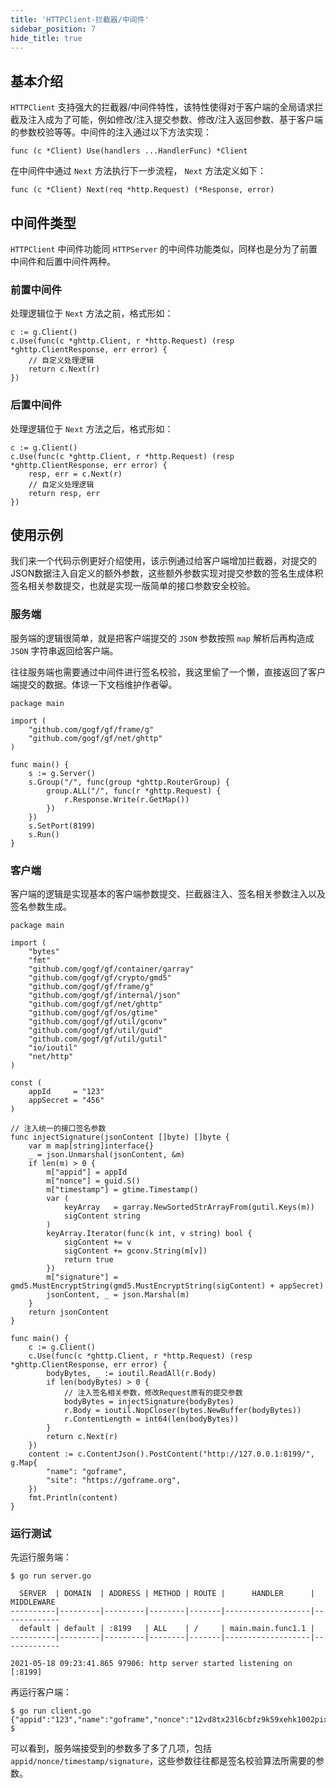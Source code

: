 ```yaml
---
title: 'HTTPClient-拦截器/中间件'
sidebar_position: 7
hide_title: true
---
```


## 基本介绍

`HTTPClient` 支持强大的拦截器/中间件特性，该特性使得对于客户端的全局请求拦截及注入成为了可能，例如修改/注入提交参数、修改/注入返回参数、基于客户端的参数校验等等。中间件的注入通过以下方法实现：

```
func (c *Client) Use(handlers ...HandlerFunc) *Client
```

在中间件中通过 `Next` 方法执行下一步流程， `Next` 方法定义如下：

```
func (c *Client) Next(req *http.Request) (*Response, error)
```

## 中间件类型

`HTTPClient` 中间件功能同 `HTTPServer` 的中间件功能类似，同样也是分为了前置中间件和后置中间件两种。

### 前置中间件

处理逻辑位于 `Next` 方法之前，格式形如：

```
c := g.Client()
c.Use(func(c *ghttp.Client, r *http.Request) (resp *ghttp.ClientResponse, err error) {
	// 自定义处理逻辑
	return c.Next(r)
})
```

### 后置中间件

处理逻辑位于 `Next` 方法之后，格式形如：

```
c := g.Client()
c.Use(func(c *ghttp.Client, r *http.Request) (resp *ghttp.ClientResponse, err error) {
	resp, err = c.Next(r)
    // 自定义处理逻辑
    return resp, err
})
```

## 使用示例

我们来一个代码示例更好介绍使用，该示例通过给客户端增加拦截器，对提交的JSON数据注入自定义的额外参数，这些额外参数实现对提交参数的签名生成体积签名相关参数提交，也就是实现一版简单的接口参数安全校验。

### 服务端

服务端的逻辑很简单，就是把客户端提交的 `JSON` 参数按照 `map` 解析后再构造成 `JSON` 字符串返回给客户端。

往往服务端也需要通过中间件进行签名校验，我这里偷了一个懒，直接返回了客户端提交的数据。体谅一下文档维护作者😸。

```
package main

import (
	"github.com/gogf/gf/frame/g"
	"github.com/gogf/gf/net/ghttp"
)

func main() {
	s := g.Server()
	s.Group("/", func(group *ghttp.RouterGroup) {
		group.ALL("/", func(r *ghttp.Request) {
			r.Response.Write(r.GetMap())
		})
	})
	s.SetPort(8199)
	s.Run()
}
```

### 客户端

客户端的逻辑是实现基本的客户端参数提交、拦截器注入、签名相关参数注入以及签名参数生成。

```
package main

import (
	"bytes"
	"fmt"
	"github.com/gogf/gf/container/garray"
	"github.com/gogf/gf/crypto/gmd5"
	"github.com/gogf/gf/frame/g"
	"github.com/gogf/gf/internal/json"
	"github.com/gogf/gf/net/ghttp"
	"github.com/gogf/gf/os/gtime"
	"github.com/gogf/gf/util/gconv"
	"github.com/gogf/gf/util/guid"
	"github.com/gogf/gf/util/gutil"
	"io/ioutil"
	"net/http"
)

const (
	appId     = "123"
	appSecret = "456"
)

// 注入统一的接口签名参数
func injectSignature(jsonContent []byte) []byte {
	var m map[string]interface{}
	_ = json.Unmarshal(jsonContent, &m)
	if len(m) > 0 {
		m["appid"] = appId
		m["nonce"] = guid.S()
		m["timestamp"] = gtime.Timestamp()
		var (
			keyArray   = garray.NewSortedStrArrayFrom(gutil.Keys(m))
			sigContent string
		)
		keyArray.Iterator(func(k int, v string) bool {
			sigContent += v
			sigContent += gconv.String(m[v])
			return true
		})
		m["signature"] = gmd5.MustEncryptString(gmd5.MustEncryptString(sigContent) + appSecret)
		jsonContent, _ = json.Marshal(m)
	}
	return jsonContent
}

func main() {
	c := g.Client()
	c.Use(func(c *ghttp.Client, r *http.Request) (resp *ghttp.ClientResponse, err error) {
		bodyBytes, _ := ioutil.ReadAll(r.Body)
		if len(bodyBytes) > 0 {
			// 注入签名相关参数，修改Request原有的提交参数
			bodyBytes = injectSignature(bodyBytes)
			r.Body = ioutil.NopCloser(bytes.NewBuffer(bodyBytes))
			r.ContentLength = int64(len(bodyBytes))
		}
		return c.Next(r)
	})
	content := c.ContentJson().PostContent("http://127.0.0.1:8199/", g.Map{
		"name": "goframe",
		"site": "https://goframe.org",
	})
	fmt.Println(content)
}
```

### 运行测试

先运行服务端：

```
$ go run server.go

  SERVER  | DOMAIN  | ADDRESS | METHOD | ROUTE |      HANDLER      | MIDDLEWARE
----------|---------|---------|--------|-------|-------------------|-------------
  default | default | :8199   | ALL    | /     | main.main.func1.1 |
----------|---------|---------|--------|-------|-------------------|-------------

2021-05-18 09:23:41.865 97906: http server started listening on [:8199]
```

再运行客户端：

```
$ go run client.go
{"appid":"123","name":"goframe","nonce":"12vd8tx23l6cbfz9k59xehk1002pixfo","signature":"578a90b67bdc63d551d6a18635307ba2","site":"https://goframe.org","timestamp":1621301076}
$
```

可以看到，服务端接受到的参数多了多了几项，包括 `appid/nonce/timestamp/signature`，这些参数往往都是签名校验算法所需要的参数。